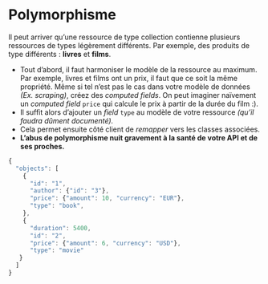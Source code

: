 # Polymorphisme

Il peut arriver qu’une ressource de type collection contienne plusieurs ressources de types légèrement différents. Par exemple, des produits de type différents : **livres** et **films**.

* Tout d’abord, il faut harmoniser le modèle de la ressource au maximum. Par exemple, livres et films ont un prix, il faut que ce soit la même propriété. Même si tel n’est pas le cas dans votre modèle de données _\(Ex. scraping\)_, créez des _computed fields_. On peut imaginer naïvement un _computed field_ `price` qui calcule le prix à partir de la durée du film :\).
*  Il suffit alors d’ajouter un _field_ `type` au modèle de votre ressource _\(qu’il faudra dûment documenté\)._
* Cela permet ensuite côté client de _remapper_ vers les classes associées.
* **L’abus de polymorphisme nuit gravement à la santé de votre API et de ses proches.**

```javascript
{
  "objects": [
    {
      "id": "1",
      "author": {"id": "3"},
      "price": {"amount": 10, "currency": "EUR"},
      "type": "book",
    },
    {
      "duration": 5400,
      "id": "2",
      "price": {"amount": 6, "currency": "USD"},
      "type": "movie"
   }
  ]
}
```

